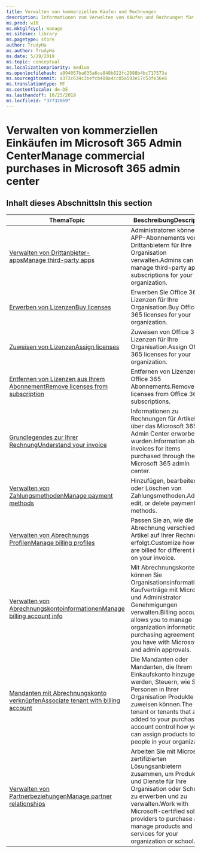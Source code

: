 ```yaml
---
title: Verwalten von kommerziellen Käufen und Rechnungen
description: Informationen zum Verwalten von Käufen und Rechnungen für kommerzielle Kunden.
ms.prod: w10
ms.mktglfcycl: manage
ms.sitesec: library
ms.pagetype: store
author: TrudyHa
ms.author: TrudyHa
ms.date: 5/29/2019
ms.topic: conceptual
ms.localizationpriority: medium
ms.openlocfilehash: a094057ba635a6ca848b822fc2888b4bc717573a
ms.sourcegitcommit: a372c634c3befcb488a4cc85a593e17c53fe36e8
ms.translationtype: MT
ms.contentlocale: de-DE
ms.lasthandoff: 10/25/2019
ms.locfileid: "37732869"
---
```

# <a name="manage-commercial-purchases-in-microsoft-365-admin-center"></a><span data-ttu-id="83c43-103">Verwalten von kommerziellen Einkäufen im Microsoft 365 Admin Center</span><span class="sxs-lookup"><span data-stu-id="83c43-103">Manage commercial purchases in Microsoft 365 admin center</span></span>

## <a name="in-this-section"></a><span data-ttu-id="83c43-104">Inhalt dieses Abschnitts</span><span class="sxs-lookup"><span data-stu-id="83c43-104">In this section</span></span>

| <span data-ttu-id="83c43-105">Thema</span><span class="sxs-lookup"><span data-stu-id="83c43-105">Topic</span></span> | <span data-ttu-id="83c43-106">Beschreibung</span><span class="sxs-lookup"><span data-stu-id="83c43-106">Description</span></span> |
| ----- | ----------- |
| [<span data-ttu-id="83c43-107">Verwalten von Drittanbieter-apps</span><span class="sxs-lookup"><span data-stu-id="83c43-107">Manage third-party apps</span></span>](manage-saas-apps.md) | <span data-ttu-id="83c43-108">Administratoren können APP-Abonnements von Drittanbietern für Ihre Organisation verwalten.</span><span class="sxs-lookup"><span data-stu-id="83c43-108">Admins can manage third-party app subscriptions for your organization.</span></span> |
| [<span data-ttu-id="83c43-109">Erwerben von Lizenzen</span><span class="sxs-lookup"><span data-stu-id="83c43-109">Buy licenses</span></span>](https://docs.microsoft.com/office365/admin/subscriptions-and-billing/buy-licenses?view=o365-worldwide) | <span data-ttu-id="83c43-110">Erwerben Sie Office 365 Lizenzen für Ihre Organisation.</span><span class="sxs-lookup"><span data-stu-id="83c43-110">Buy Office 365 licenses for your organization.</span></span> |
| [<span data-ttu-id="83c43-111">Zuweisen von Lizenzen</span><span class="sxs-lookup"><span data-stu-id="83c43-111">Assign licenses</span></span>](https://docs.microsoft.com/office365/admin/subscriptions-and-billing/assign-licenses-to-users?view=o365-worldwide) | <span data-ttu-id="83c43-112">Zuweisen von Office 365 Lizenzen für Ihre Organisation.</span><span class="sxs-lookup"><span data-stu-id="83c43-112">Assign Office 365 licenses for your organization.</span></span> |
| [<span data-ttu-id="83c43-113">Entfernen von Lizenzen aus Ihrem Abonnement</span><span class="sxs-lookup"><span data-stu-id="83c43-113">Remove licenses from subscription</span></span>](https://docs.microsoft.com/office365/admin/subscriptions-and-billing/remove-licenses-from-subscription?view=o365-worldwide) | <span data-ttu-id="83c43-114">Entfernen von Lizenzen aus Office 365 Abonnements.</span><span class="sxs-lookup"><span data-stu-id="83c43-114">Remove licenses from Office 365 subscriptions.</span></span> |
| [<span data-ttu-id="83c43-115">Grundlegendes zur Ihrer Rechnung</span><span class="sxs-lookup"><span data-stu-id="83c43-115">Understand your invoice</span></span>](/microsoft-365/commerce/billing-and-payments/understand-your-invoice) | <span data-ttu-id="83c43-116">Informationen zu Rechnungen für Artikel, die über das Microsoft 365 Admin Center erworben wurden.</span><span class="sxs-lookup"><span data-stu-id="83c43-116">Information about invoices for items purchased through the Microsoft 365 admin center.</span></span> |
| [<span data-ttu-id="83c43-117">Verwalten von Zahlungsmethoden</span><span class="sxs-lookup"><span data-stu-id="83c43-117">Manage payment methods</span></span>](https://docs.microsoft.com/microsoft-store/payment-methods) | <span data-ttu-id="83c43-118">Hinzufügen, bearbeiten oder Löschen von Zahlungsmethoden.</span><span class="sxs-lookup"><span data-stu-id="83c43-118">Add, edit, or delete payment methods.</span></span> |
| [<span data-ttu-id="83c43-119">Verwalten von Abrechnungs Profilen</span><span class="sxs-lookup"><span data-stu-id="83c43-119">Manage billing profiles</span></span>](/microsoft-365/commerce/billing-and-payments/manage-billing-profiles) | <span data-ttu-id="83c43-120">Passen Sie an, wie die Abrechnung verschiedener Artikel auf Ihrer Rechnung erfolgt.</span><span class="sxs-lookup"><span data-stu-id="83c43-120">Customize how you are billed for different items on your invoice.</span></span>  |
| [<span data-ttu-id="83c43-121">Verwalten von Abrechnungskontoinformationen</span><span class="sxs-lookup"><span data-stu-id="83c43-121">Manage billing account info</span></span>](https://docs.microsoft.com/microsoft-store/update-microsoft-store-for-business-account-settings) | <span data-ttu-id="83c43-122">Mit Abrechnungskonten können Sie Organisationsinformationen, Kaufverträge mit Microsoft und Administrator Genehmigungen verwalten.</span><span class="sxs-lookup"><span data-stu-id="83c43-122">Billing accounts allows you to manage organization information, purchasing agreements that you have with Microsoft, and admin approvals.</span></span> |
| [<span data-ttu-id="83c43-123">Mandanten mit Abrechnungskonto verknüpfen</span><span class="sxs-lookup"><span data-stu-id="83c43-123">Associate tenant with billing account</span></span>](https://docs.microsoft.com/microsoft-store/manage-mpsa-software-microsoft-store-for-business) | <span data-ttu-id="83c43-124">Die Mandanten oder Mandanten, die Ihrem Einkaufskonto hinzugefügt werden, Steuern, wie Sie Personen in Ihrer Organisation Produkte zuweisen können.</span><span class="sxs-lookup"><span data-stu-id="83c43-124">The tenant or tenants that are added to your purchasing account control how you can assign products to people in your organization.</span></span> |
| [<span data-ttu-id="83c43-125">Verwalten von Partnerbeziehungen</span><span class="sxs-lookup"><span data-stu-id="83c43-125">Manage partner relationships</span></span>](https://docs.microsoft.com/microsoft-store/work-with-partner-microsoft-store-business) | <span data-ttu-id="83c43-126">Arbeiten Sie mit Microsoft-zertifizierten Lösungsanbietern zusammen, um Produkte und Dienste für Ihre Organisation oder Schule zu erwerben und zu verwalten.</span><span class="sxs-lookup"><span data-stu-id="83c43-126">Work with Microsoft-certified solution providers to purchase and manage products and services for your organization or school.</span></span> |